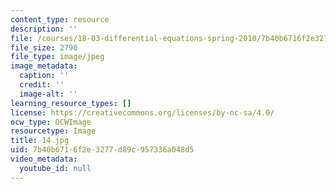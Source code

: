 ```yaml
---
content_type: resource
description: ''
file: /courses/18-03-differential-equations-spring-2010/7b40b6716f2e3277d89c957336a048d5_14.jpg
file_size: 2790
file_type: image/jpeg
image_metadata:
  caption: ''
  credit: ''
  image-alt: ''
learning_resource_types: []
license: https://creativecommons.org/licenses/by-nc-sa/4.0/
ocw_type: OCWImage
resourcetype: Image
title: 14.jpg
uid: 7b40b671-6f2e-3277-d89c-957336a048d5
video_metadata:
  youtube_id: null
---
```

